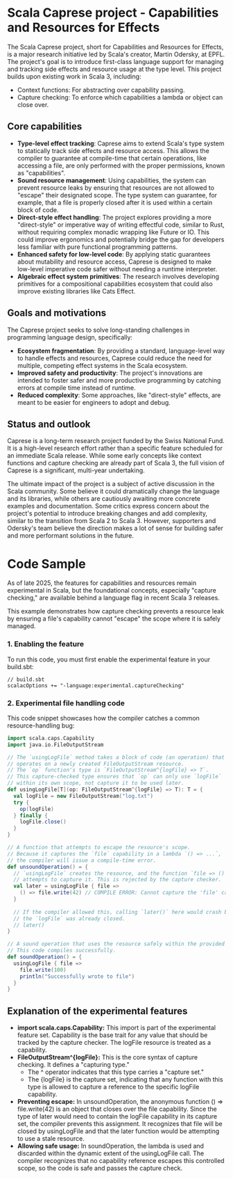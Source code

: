# Scala Caprese project - Capabilities and Resources for Effects

The Scala Caprese project, short for Capabilities and Resources for Effects, is a major research initiative led by Scala's creator, Martin Odersky, at EPFL. The project's goal is to introduce first-class language support for managing and tracking side effects and resource usage at the type level. 
This project builds upon existing work in Scala 3, including: 
- Context functions: For abstracting over capability passing.
- Capture checking: To enforce which capabilities a lambda or object can close over. 

## Core capabilities
- __Type-level effect tracking__: Caprese aims to extend Scala's type system to statically track side effects and resource access. This allows the compiler to guarantee at compile-time that certain operations, like accessing a file, are only performed with the proper permissions, known as "capabilities".
- **Sound resource management**: Using capabilities, the system can prevent resource leaks by ensuring that resources are not allowed to "escape" their designated scope. The type system can guarantee, for example, that a file is properly closed after it is used within a certain block of code.
- **Direct-style effect handling**: The project explores providing a more "direct-style" or imperative way of writing effectful code, similar to Rust, without requiring complex monadic wrapping like Future or IO. This could improve ergonomics and potentially bridge the gap for developers less familiar with pure functional programming patterns.
- __Enhanced safety for low-level code__: By applying static guarantees about mutability and resource access, Caprese is designed to make low-level imperative code safer without needing a runtime interpreter.
- __Algebraic effect system primitives__: The research involves developing primitives for a compositional capabilities ecosystem that could also improve existing libraries like Cats Effect. 

## Goals and motivations
The Caprese project seeks to solve long-standing challenges in programming language design, specifically: 
- __Ecosystem fragmentation__: By providing a standard, language-level way to handle effects and resources, Caprese could reduce the need for multiple, competing effect systems in the Scala ecosystem.
- __Improved safety and productivity__: The project's innovations are intended to foster safer and more productive programming by catching errors at compile time instead of runtime.
- __Reduced complexity__: Some approaches, like "direct-style" effects, are meant to be easier for engineers to adopt and debug.

## Status and outlook
Caprese is a long-term research project funded by the Swiss National Fund. 
It is a high-level research effort rather than a specific feature scheduled for an immediate Scala release. 
While some early concepts like context functions and capture checking are already part of Scala 3, the full vision of Caprese 
is a significant, multi-year undertaking. 

The ultimate impact of the project is a subject of active discussion in the Scala community. 
Some believe it could dramatically change the language and its libraries, while others are cautiously 
awaiting more concrete examples and documentation. Some critics express concern about the project's potential 
to introduce breaking changes and add complexity, similar to the transition from Scala 2 to Scala 3. 
However, supporters and Odersky's team believe the direction makes a lot of sense for building safer and more performant solutions in the future. 

# Code Sample

As of late 2025, the features for capabilities and resources remain experimental in Scala, but the foundational concepts, especially "capture checking," are available behind a language flag in recent Scala 3 releases.

This example demonstrates how capture checking prevents a resource leak by ensuring a file's capability cannot "escape" the scope where it is safely managed.

### 1. Enabling the feature
To run this code, you must first enable the experimental feature in your build.sbt:
```
// build.sbt
scalacOptions += "-language:experimental.captureChecking"
```

### 2. Experimental file handling code
This code snippet showcases how the compiler catches a common resource-handling bug:
```scala
import scala.caps.Capability
import java.io.FileOutputStream

// The `usingLogFile` method takes a block of code (an operation) that
// operates on a newly created FileOutputStream resource.
// The `op` function's type is `FileOutputStream^{logFile} => T`.
// This capture-checked type ensures that `op` can only use `logFile`
// within its own scope, not capture it to be used later.
def usingLogFile[T](op: FileOutputStream^{logFile} => T): T = {
  val logFile = new FileOutputStream("log.txt")
  try {
    op(logFile)
  } finally {
    logFile.close()
  }
}

// A function that attempts to escape the resource's scope.
// Because it captures the `file` capability in a lambda `() => ...`,
// the compiler will issue a compile-time error.
def unsoundOperation() = {
  // `usingLogFile` creates the resource, and the function `file => () => ...`
  // attempts to capture it. This is rejected by the capture checker.
  val later = usingLogFile { file =>
    () => file.write(42) // COMPILE ERROR: Cannot capture the 'file' capability
  }
  
  // If the compiler allowed this, calling `later()` here would crash because
  // the `logFile` was already closed.
  // later()
}

// A sound operation that uses the resource safely within the provided scope.
// This code compiles successfully.
def soundOperation() = {
  usingLogFile { file =>
    file.write(100)
    println("Successfully wrote to file")
  }
}
```

## Explanation of the experimental features
- __import scala.caps.Capability:__ This import is part of the experimental feature set. Capability is the base trait for any value that should be tracked by the capture checker. The logFile resource is treated as a capability.
- __FileOutputStream^{logFile}:__ This is the core syntax of capture checking. It defines a "capturing type."
  - The ^ operator indicates that this type carries a "capture set."
  - The {logFile} is the capture set, indicating that any function with this type is allowed to capture a reference to the specific logFile capability.
- __Preventing escape:__ In unsoundOperation, the anonymous function () => file.write(42) is an object that closes over the file capability. Since the type of later would need to contain the logFile capability in its capture set, the compiler prevents this assignment. It recognizes that file will be closed by usingLogFile and that the later function would be attempting to use a stale resource.
- __Allowing safe usage:__ In soundOperation, the lambda is used and discarded within the dynamic extent of the usingLogFile call. The compiler recognizes that no capability reference escapes this controlled scope, so the code is safe and passes the capture check.
